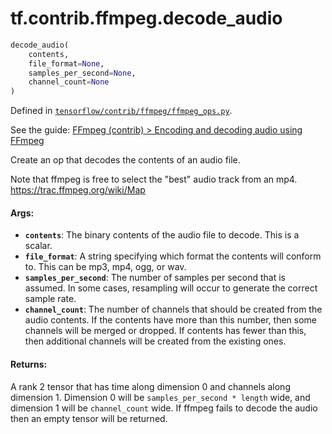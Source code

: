 <div itemscope itemtype="http://developers.google.com/ReferenceObject">
<meta itemprop="name" content="tf.contrib.ffmpeg.decode_audio" />
</div>

# tf.contrib.ffmpeg.decode_audio

``` python
decode_audio(
    contents,
    file_format=None,
    samples_per_second=None,
    channel_count=None
)
```



Defined in [`tensorflow/contrib/ffmpeg/ffmpeg_ops.py`](https://www.tensorflow.org/code/tensorflow/contrib/ffmpeg/ffmpeg_ops.py).

See the guide: [FFmpeg (contrib) > Encoding and decoding audio using FFmpeg](../../../../../api_guides/python/contrib.ffmpeg.md#Encoding_and_decoding_audio_using_FFmpeg)

Create an op that decodes the contents of an audio file.

Note that ffmpeg is free to select the "best" audio track from an mp4.
https://trac.ffmpeg.org/wiki/Map

#### Args:

* <b>`contents`</b>: The binary contents of the audio file to decode. This is a
      scalar.
* <b>`file_format`</b>: A string specifying which format the contents will conform
      to. This can be mp3, mp4, ogg, or wav.
* <b>`samples_per_second`</b>: The number of samples per second that is assumed.
      In some cases, resampling will occur to generate the correct sample
      rate.
* <b>`channel_count`</b>: The number of channels that should be created from the
      audio contents. If the contents have more than this number, then
      some channels will be merged or dropped. If contents has fewer than
      this, then additional channels will be created from the existing ones.


#### Returns:

  A rank 2 tensor that has time along dimension 0 and channels along
  dimension 1. Dimension 0 will be `samples_per_second * length` wide, and
  dimension 1 will be `channel_count` wide. If ffmpeg fails to decode the
  audio then an empty tensor will be returned.